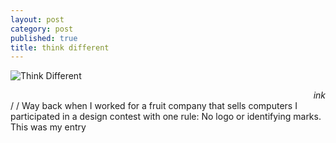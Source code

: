 ```yaml
---
layout: post
category: post
published: true
title: think different
---
```

![Think Different](/media/think-different-1200w.jpg)
<!--more-->
<span class='date' style='float:right;'>*ink*</span>  \
/
/
Way back when I worked for a fruit company that sells computers I participated in a design contest with one rule: No logo or identifying marks. This was my entry
